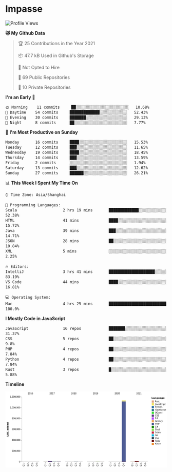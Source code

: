 # Impasse

<!--START_SECTION:waka-->
![Profile Views](http://img.shields.io/badge/Profile%20Views-1-blue)

**🐱 My Github Data** 

> 🏆 25 Contributions in the Year 2021
 > 
> 📦 47.7 kB Used in Github's Storage 
 > 
> 🚫 Not Opted to Hire
 > 
> 📜 69 Public Repositories 
 > 
> 🔑 10 Private Repositories  
 > 
**I'm an Early 🐤** 

```text
🌞 Morning    11 commits     ██░░░░░░░░░░░░░░░░░░░░░░░   10.68% 
🌆 Daytime    54 commits     █████████████░░░░░░░░░░░░   52.43% 
🌃 Evening    30 commits     ███████░░░░░░░░░░░░░░░░░░   29.13% 
🌙 Night      8 commits      ██░░░░░░░░░░░░░░░░░░░░░░░   7.77%

```
📅 **I'm Most Productive on Sunday** 

```text
Monday       16 commits     ████░░░░░░░░░░░░░░░░░░░░░   15.53% 
Tuesday      12 commits     ███░░░░░░░░░░░░░░░░░░░░░░   11.65% 
Wednesday    19 commits     ████░░░░░░░░░░░░░░░░░░░░░   18.45% 
Thursday     14 commits     ███░░░░░░░░░░░░░░░░░░░░░░   13.59% 
Friday       2 commits      ░░░░░░░░░░░░░░░░░░░░░░░░░   1.94% 
Saturday     13 commits     ███░░░░░░░░░░░░░░░░░░░░░░   12.62% 
Sunday       27 commits     ██████░░░░░░░░░░░░░░░░░░░   26.21%

```


📊 **This Week I Spent My Time On** 

```text
⌚︎ Time Zone: Asia/Shanghai

💬 Programming Languages: 
Scala                    2 hrs 19 mins       █████████████░░░░░░░░░░░░   52.38% 
HTML                     41 mins             ████░░░░░░░░░░░░░░░░░░░░░   15.72% 
Java                     39 mins             ███░░░░░░░░░░░░░░░░░░░░░░   14.71% 
JSON                     28 mins             ██░░░░░░░░░░░░░░░░░░░░░░░   10.84% 
XML                      5 mins              ░░░░░░░░░░░░░░░░░░░░░░░░░   2.25%

🔥 Editors: 
IntelliJ                 3 hrs 41 mins       ████████████████████░░░░░   83.19% 
VS Code                  44 mins             ████░░░░░░░░░░░░░░░░░░░░░   16.81%

💻 Operating System: 
Mac                      4 hrs 25 mins       █████████████████████████   100.0%

```

**I Mostly Code in JavaScript** 

```text
JavaScript               16 repos            ███████░░░░░░░░░░░░░░░░░░   31.37% 
CSS                      5 repos             ██░░░░░░░░░░░░░░░░░░░░░░░   9.8% 
PHP                      4 repos             ██░░░░░░░░░░░░░░░░░░░░░░░   7.84% 
Python                   4 repos             ██░░░░░░░░░░░░░░░░░░░░░░░   7.84% 
Rust                     3 repos             █░░░░░░░░░░░░░░░░░░░░░░░░   5.88%

```


**Timeline**

![Chart not found](https://raw.githubusercontent.com/impasse/impasse/master/charts/bar_graph.png) 


<!--END_SECTION:waka-->
